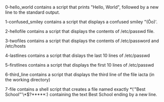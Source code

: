 0-hello_world contains a script that prints "Hello, World", followed by a new line to the standard output.

1-confused_smiley contains a script that displays a confused smiley "(Ôo)'.

2-hellofile contains a script that displays the contents of /etc/passwd file.

3-twofiles contains a script that displays the contents of /etc/password and /etc/hosts

4-lastlines contains a script that dislays the last 10 lines of /etc/passwd

5-firstlines contains a script that displays the first 10 lines of /etc/passwd

6-third_line contains a script that displays the third line of the file iacta (in the working directory)

7-file contains a shell script that creates a file named exactly \*\\'"Best School"\'\\*$\?\*\*\*\*\*:) containing the text Best School ending by a new line.
